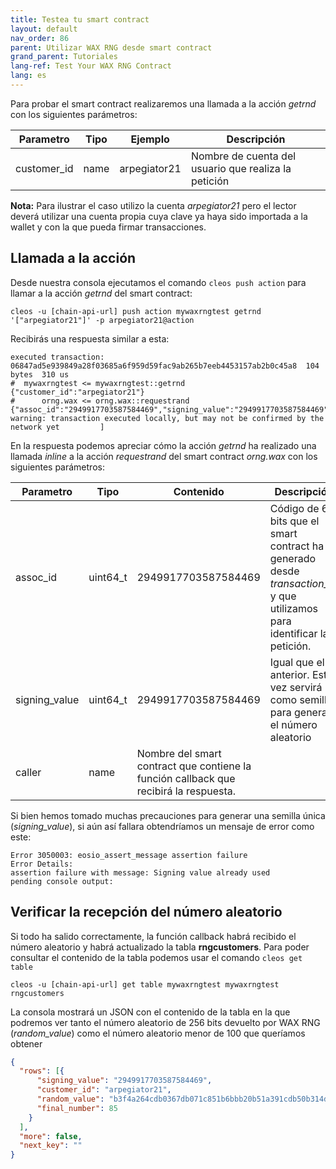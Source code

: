 ```yaml
---
title: Testea tu smart contract
layout: default
nav_order: 86
parent: Utilizar WAX RNG desde smart contract
grand_parent: Tutoriales
lang-ref: Test Your WAX RNG Contract
lang: es
---
```


Para probar el smart contract realizaremos una llamada a la acción *getrnd* con los siguientes parámetros:

| Parametro   | Tipo | Ejemplo      | Descripción                                       |
| ----------- | ---- | ------------ | ---------------------------------------------------- |
| customer_id | name | arpegiator21 | Nombre de cuenta del usuario que realiza la petición |

**Nota:** Para ilustrar el caso utilizo la cuenta *arpegiator21* pero el lector deverá utilizar una cuenta propia cuya clave ya haya sido importada a la wallet y con la que pueda firmar transacciones.

## Llamada a la acción

Desde nuestra consola ejecutamos el comando `cleos push action` para llamar a la acción *getrnd* del smart contract:

```shell
cleos -u [chain-api-url] push action mywaxrngtest getrnd '["arpegiator21"]' -p arpegiator21@action
```

Recibirás una respuesta similar a esta:

```shell
executed transaction: 06847ad5e939849a28f03685a6f959d59fac9ab265b7eeb4453157ab2b0c45a8  104 bytes  310 us
#  mywaxrngtest <= mywaxrngtest::getrnd         {"customer_id":"arpegiator21"}
#      orng.wax <= orng.wax::requestrand        {"assoc_id":"2949917703587584469","signing_value":"2949917703587584469","caller":"mywaxrngtest"}
warning: transaction executed locally, but may not be confirmed by the network yet         ]
```

En la respuesta podemos apreciar cómo la acción *getrnd* ha realizado una llamada *inline* a la acción *requestrand* del smart contract *orng.wax* con los siguientes parámetros:

| Parametro   | Tipo | Contenido      | Descripción                                      |
| ----------- | ---- | ------------ | ---------------------------------------------------- |
| assoc_id | uint64_t | 2949917703587584469 | Código de 64 bits que el smart contract ha generado desde *transaction_id* y que utilizamos para identificar la petición.|
| signing_value | uint64_t | 2949917703587584469 | Igual que el anterior. Esta vez servirá como semilla para generar el número aleatorio |
|caller | name | Nombre del smart contract que contiene la función callback que recibirá la respuesta. |

Si bien hemos tomado muchas precauciones para generar una semilla única (*signing_value*), si aún así fallara obtendríamos un mensaje de error como este:

```shell
Error 3050003: eosio_assert_message assertion failure
Error Details:
assertion failure with message: Signing value already used
pending console output:
```

## Verificar la recepción del número aleatorio

Si todo ha salido correctamente, la función callback habrá recibido el número aleatorio y habrá actualizado la tabla **rngcustomers**. Para poder consultar el contenido de la tabla podemos usar el comando `cleos get table`

```shell
cleos -u [chain-api-url] get table mywaxrngtest mywaxrngtest rngcustomers
```

La consola mostrará un JSON con el contenido de la tabla en la que podremos ver tanto el número aleatorio de 256 bits devuelto por WAX RNG (*random_value*) como el número aleatorio menor de 100 que queríamos obtener

```json
{
  "rows": [{
      "signing_value": "2949917703587584469",
      "customer_id": "arpegiator21",
      "random_value": "b3f4a264cdb0367db071c851b6bbb20b51a391cdb50b314d81f3705c0702c8d4",
      "final_number": 85
    }
  ],
  "more": false,
  "next_key": ""
}
```